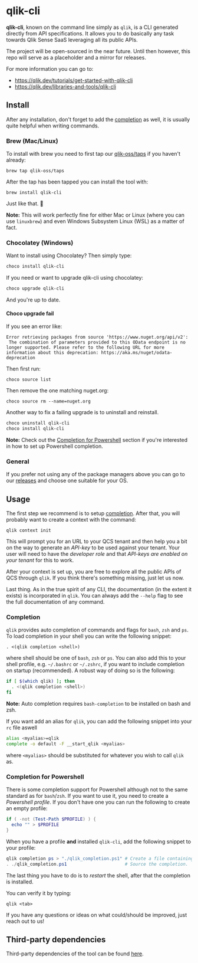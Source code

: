 # qlik-cli

**qlik-cli**, known on the command line simply as `qlik`, is a CLI generated directly from API specifications. It allows you to do basically any task towards Qlik Sense SaaS leveraging all its public APIs.

The project will be open-sourced in the near future. Until then however, this repo will serve as a placeholder and a mirror for releases.

For more information you can go to:
 * https://qlik.dev/tutorials/get-started-with-qlik-cli
 * https://qlik.dev/libraries-and-tools/qlik-cli

## Install

After any installation, don't forget to add the [completion](#completion) as well, it is usually quite helpful when writing commands.

### Brew (Mac/Linux)

To install with brew you need to first tap our [qlik-oss/taps](https://github.com/qlik-oss/homebrew-taps) if you haven't already:
```
brew tap qlik-oss/taps
```
After the tap has been tapped you can install the tool with:
```
brew install qlik-cli
```
Just like that. :beers:

**Note:** This will work perfectly fine for either Mac or Linux (where you can use `linuxbrew`) and even Windows Subsystem Linux (WSL) as a matter of fact.

### Chocolatey (Windows)

Want to install using Chocolatey? Then simply type:

```bash
choco install qlik-cli
```

If you need or want to upgrade qlik-cli using chocolatey:
```bash
choco upgrade qlik-cli
```

And you're up to date.

#### Choco upgrade fail
If you see an error like:
```
Error retrieving packages from source 'https://www.nuget.org/api/v2':
 The combination of parameters provided to this OData endpoint is no longer supported. Please refer to the following URL for more information about this deprecation: https://aka.ms/nuget/odata-deprecation

```
Then first run:
```
choco source list
```
Then remove the one matching nuget.org:
```
choco source rm --name=nuget.org
```

Another way to fix a failing upgrade is to uninstall and reinstall.
```bash
choco uninstall qlik-cli
choco install qlik-cli
```

**Note:** Check out the [Completion for Powershell](#completion-for-powershell) section if you're interested in how to set up Powershell completion.
### General

If you prefer not using any of the package managers above you can go to our [releases](https://github.com/qlik-oss/qlik-cli/releases) and choose one suitable for your OS.

## Usage

The first step we recommend is to setup [completion](#completion).
After that, you will probably want to create a context with the command:
```
qlik context init
```
This will prompt you for an URL to your QCS tenant and then help you a bit on the way to generate an *API-key* to be used against your tenant. Your user will need to have the *developer role* and that *API-keys are enabled on your tenant* for this to work. 

After your context is set up, you are free to explore all the public APIs of QCS through `qlik`. If you think there's something missing, just let us now.

Last thing. As in the true spirit of any CLI, the documentation (in the extent it exists) is incorporated in `qlik`.
You can always add the `--help` flag to see the full documentation of any command.

### Completion

`qlik` provides auto completion of commands and flags for `bash`, `zsh` and `ps`. To load completion in your shell you can write the following snippet:
```
. <(qlik completion <shell>)
```
where shell should be one of `bash`, `zsh` or `ps`. You can also add this to your shell profile, e.g. `~/.bashrc` or `~/.zshrc`, if you want to include completion on startup (recommended). A robust way of doing so is the following:

```bash
if [ $(which qlik) ]; then
  . <(qlik completion <shell>)
fi
```
**Note:** Auto completion requires `bash-completion` to be installed on bash and zsh.

If you want add an alias for `qlik`, you can add the following snippet into your `rc` file aswell
```bash
alias <myalias>=qlik
complete -o default -F __start_qlik <myalias>
```
where `<myalias>` should be substituted for whatever you wish to call `qlik` as.

### Completion for Powershell

There is some completion support for Powershell although not to the same standard as for `bash`/`zsh`.
If you want to use it, you need to create a *Powershell profile*. If you don't have one you can run the following to create an empty profile:
```powershell
if ( -not (Test-Path $PROFILE) ) {
  echo "" > $PROFILE
}
```
When you have a profile **and** installed `qlik-cli`, add the following snippet to your profile:
```powershell
qlik completion ps > "./qlik_completion.ps1" # Create a file containing the powershell completion.
. ./qlik_completion.ps1                      # Source the completion.
```
The last thing you have to do is to *restart* the shell, after that the completion is installed.

You can verify it by typing:
```
qlik <tab>
```
If you have any questions or ideas on what could/should be improved, just reach out to us!

## Third-party dependencies

Third-party dependencies of the tool can be found [here](third-party-dependencies.md).

